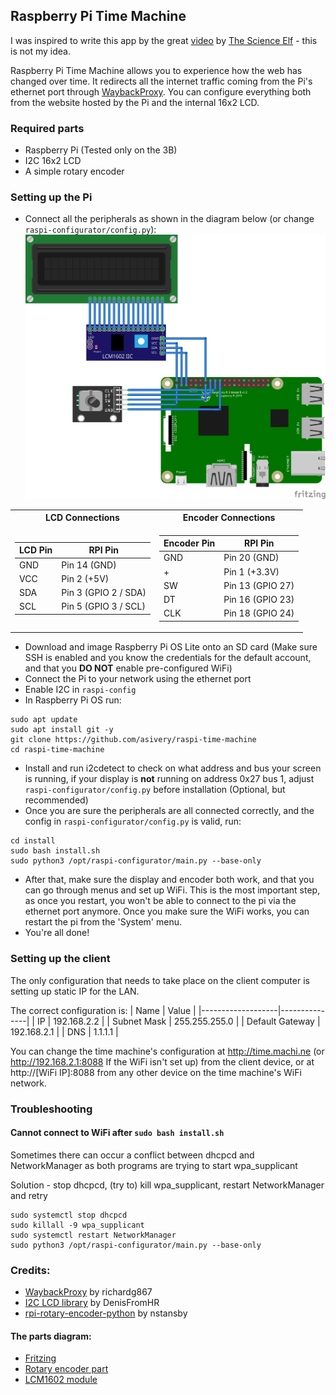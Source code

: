 ## Raspberry Pi Time Machine

I was inspired to write this app by the great [video](https://www.youtube.com/watch?v=0OB1g8CUdbA) by [The Science Elf](https://www.youtube.com/c/TheScienceElf) - this is not my idea.

Raspberry Pi Time Machine allows you to experience how the web has changed over time. It redirects all the internet traffic coming from the Pi's ethernet port through [WaybackProxy](https://github.com/richardg867/WaybackProxy). You can configure everything both from the website hosted by the Pi and the internal 16x2 LCD.


### Required parts

- Raspberry Pi (Tested only on the 3B)
- I2C 16x2 LCD
- A simple rotary encoder


### Setting up the Pi

- Connect all the peripherals as shown in the diagram below (or change `raspi-configurator/config.py`):
![Connections diagram](images/pi_diagram.png)

<table>
<tr><th>LCD Connections</th><th>Encoder Connections</th></tr>
<tr>
<td>

| LCD Pin |       RPI Pin        |
|---------|----------------------|
|   GND   |     Pin 14 (GND)     |
|   VCC   |     Pin 2 (+5V)      |
|   SDA   | Pin 3 (GPIO 2 / SDA) |
|   SCL   | Pin 5 (GPIO 3 / SCL) |

</td>
<td>

| Encoder Pin |       RPI Pin        |
|-------------|----------------------|
|     GND     |    Pin 20 (GND)      |
|      +      |    Pin 1 (+3.3V)     |
|     SW      |    Pin 13 (GPIO 27)  |
|     DT      |    Pin 16 (GPIO 23)  |
|     CLK     |    Pin 18 (GPIO 24)  |

</td>
</tr>
</table>

- Download and image Raspberry Pi OS Lite onto an SD card (Make sure SSH is enabled and you know the credentials for the default account, and that you **DO NOT** enable pre-configured WiFi)
- Connect the Pi to your network using the ethernet port
- Enable I2C in `raspi-config`
- In Raspberry Pi OS run:
```
sudo apt update
sudo apt install git -y
git clone https://github.com/asivery/raspi-time-machine
cd raspi-time-machine
```
- Install and run i2cdetect to check on what address and bus your screen is running, if your display is **not** running on address 0x27 bus 1, adjust `raspi-configurator/config.py` before installation (Optional, but recommended)
- Once you are sure the peripherals are all connected correctly, and the config in `raspi-configurator/config.py` is valid, run:
```
cd install
sudo bash install.sh
sudo python3 /opt/raspi-configurator/main.py --base-only
```
- After that, make sure the display and encoder both work, and that you can go through menus and set up WiFi. This is the most important step, as once you restart, you won't be able to connect to the pi via the ethernet port anymore. Once you make sure the WiFi works, you can restart the pi from the 'System' menu.
- You're all done!

### Setting up the client

The only configuration that needs to take place on the client computer is setting up static IP for the LAN.

The correct configuration is:
|   Name            |   Value       |
|-------------------|---------------|
| IP                | 192.168.2.2   |
| Subnet Mask       | 255.255.255.0 |
| Default Gateway   | 192.168.2.1   |
| DNS               | 1.1.1.1       |

You can change the time machine's configuration at http://time.machi.ne (or http://192.168.2.1:8088 If the WiFi isn't set up) from the client device, or at http://[WiFi IP]:8088 from any other device on the time machine's WiFi network.


### Troubleshooting

#### Cannot connect to WiFi after `sudo bash install.sh`

Sometimes there can occur a conflict between dhcpcd and NetworkManager as both programs are trying to start wpa_supplicant

Solution - stop dhcpcd, (try to) kill wpa_supplicant, restart NetworkManager and retry
```
sudo systemctl stop dhcpcd
sudo killall -9 wpa_supplicant
sudo systemctl restart NetworkManager
sudo python3 /opt/raspi-configurator/main.py --base-only
```

### Credits:

- [WaybackProxy](https://github.com/richardg867/WaybackProxy) by richardg867
- [I2C LCD library](https://gist.github.com/DenisFromHR/cc863375a6e19dce359d) by DenisFromHR
- [rpi-rotary-encoder-python](https://github.com/nstansby/rpi-rotary-encoder-python) by nstansby

#### The parts diagram:

- [Fritzing](https://fritzing.org)
- [Rotary encoder part](https://forum.fritzing.org/t/ky-040-rotary-encoder-breakout-board-part/11073)
- [LCM1602 module](https://fritzing.org/projects/arduino-i2c-lcd-display)
